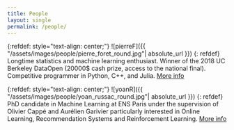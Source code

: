 ```yaml
---
title: People
layout: single
permalink: /people/
---
```

{:refdef: style="text-align: center;"}
![pierreF]({{ "/assets/images/people/pierre_foret_round.jpg"| absolute_url }})
{: refdef}
Longtime statistics and machine learning enthusiast. Winner of the 2018 UC Berkeley DataOpen (20000$ cash prize, access to the national final). Competitive programmer in Python, C++, and Julia.
[More info](/pierre_foret/)


{:refdef: style="text-align: center;"}
![yoanR]({{ "/assets/images/people/yoan_russac_round.jpg"| absolute_url }})
{: refdef}
PhD candidate in Machine Learning at ENS Paris under the supervision of Olivier Cappé and Aurélien Garivier particularly interested in Online Learning, Recommendation Systems and Reinforcement Learning.
[More info](/yoan_russac/)


